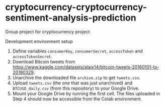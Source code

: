 # cryptocurrency-cryptocurrency-sentiment-analysis-prediction
Group project for cryptocurrency project

Development environment setup
1. Define variables `consumerKey`, `consumerSecret`, `accessToken` and `accessTokenSecret`.
2. Download Bitcoin tweets from https://www.kaggle.com/datasets/alaix14/bitcoin-tweets-20160101-to-20190329.
3. Unarchive the downloaded file `archive.zip` to get `tweets.csv`.
4. Upload `tweets.csv` (the one that was just unarchived) and `BTCUSD_daily.csv` (from this repository) to your Google Drive.
5. Mount your Google Drive by running the first cell. The files uploaded in Step 4 should now be accessible from the Colab environment.
